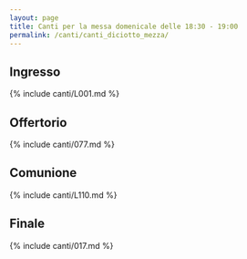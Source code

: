 ```yaml
---
layout: page
title: Canti per la messa domenicale delle 18:30 - 19:00
permalink: /canti/canti_diciotto_mezza/
---
```


## Ingresso
{% include canti/L001.md %}     

## Offertorio
{% include canti/077.md %}   

## Comunione   
{% include canti/L110.md %}   

## Finale
{% include canti/017.md %}
